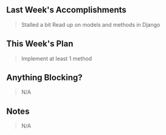 ## Last Week's Accomplishments
> Stalled a bit
> Read up on models and methods in Django 

## This Week's Plan
> Implement at least 1 method

## Anything Blocking?

> N/A

## Notes

> N/A
